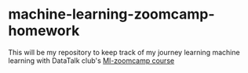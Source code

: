 # machine-learning-zoomcamp-homework
This will be my repository to keep track of my journey learning machine learning with DataTalk club's [Ml-zoomcamp course](https://github.com/DataTalksClub/machine-learning-zoomcamp)